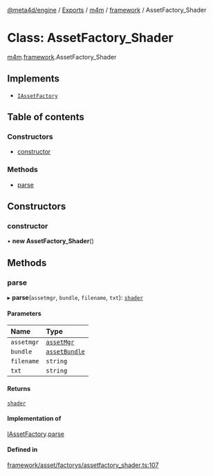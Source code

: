 [@meta4d/engine](../README.md) / [Exports](../modules.md) / [m4m](../modules/m4m.md) / [framework](../modules/m4m.framework.md) / AssetFactory\_Shader

# Class: AssetFactory\_Shader

[m4m](../modules/m4m.md).[framework](../modules/m4m.framework.md).AssetFactory_Shader

## Implements

- [`IAssetFactory`](../interfaces/m4m.framework.IAssetFactory.md)

## Table of contents

### Constructors

- [constructor](m4m.framework.AssetFactory_Shader.md#constructor)

### Methods

- [parse](m4m.framework.AssetFactory_Shader.md#parse)

## Constructors

### constructor

• **new AssetFactory_Shader**()

## Methods

### parse

▸ **parse**(`assetmgr`, `bundle`, `filename`, `txt`): [`shader`](m4m.framework.shader.md)

#### Parameters

| Name | Type |
| :------ | :------ |
| `assetmgr` | [`assetMgr`](m4m.framework.assetMgr.md) |
| `bundle` | [`assetBundle`](m4m.framework.assetBundle.md) |
| `filename` | `string` |
| `txt` | `string` |

#### Returns

[`shader`](m4m.framework.shader.md)

#### Implementation of

[IAssetFactory](../interfaces/m4m.framework.IAssetFactory.md).[parse](../interfaces/m4m.framework.IAssetFactory.md#parse)

#### Defined in

[framework/asset/factorys/assetfactory_shader.ts:107](https://github.com/meta4d-me/meta4d-engine/blob/cf6bfe6/src/framework/asset/factorys/assetfactory_shader.ts#L107)
